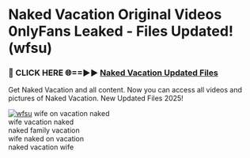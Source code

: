 # Naked Vacation Original Videos 0nlyFans Leaked - Files Updated! (wfsu)

<h3>🔴 CLICK HERE 🌐==►► <a href="https://tinyurl.com/up5wt9bj" rel="nofollow">Naked Vacation Updated Files</a></h3>

Get Naked Vacation and all content. Now you can access all videos and pictures of Naked Vacation. New Updated Files 2025!

[![wfsu](https://i.imgur.com/ABiUzMV.gif)](https://tinyurl.com/up5wt9bj)
wife on vacation naked<br>
wife vacation naked<br>
naked family vacation<br>
wife naked on vacation<br>
naked vacation wife